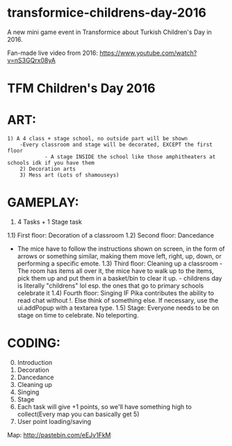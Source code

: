 # transformice-childrens-day-2016
A new mini game event in Transformice about Turkish Children's Day in 2016.

Fan-made live video from 2016: https://www.youtube.com/watch?v=nS3GQrx08yA


# TFM Children's Day 2016

# ART: 
    1) A 4 class + stage school, no outside part will be shown 
      	-Every classroom and stage will be decorated, EXCEPT the first floor 	
				- A stage INSIDE the school like those amphitheaters at schools idk if you have them
		2) Decoration arts
		3) Mess art (Lots of shamouseys)


# GAMEPLAY:
1) 4 Tasks + 1 Stage task
	
1.1) First floor: Decoration of a classroom
1.2) Second floor: Dancedance
- The mice have to follow the instructions shown on screen, in the form of arrows or something similar, making them move left, right, up, down, or performing a specific emote.
1.3) Third floor: Cleaning up a classroom
		- The room has items all over it, the mice have to walk up to the items, pick them up and put them in a basket/bin to clear it up.
		- childrens day is literally "childrens" lol esp. the ones that go to primary schools celebrate it
1.4) Fourth floor: Singing IF Pika contributes the ability to read chat without !. Else think of something else. If necessary, use the ui.addPopup with a textarea type.
1.5) Stage: Everyone needs to be on stage on time to celebrate. No teleporting. 
	
# CODING:
0) Introduction
1) Decoration
2) Dancedance
3) Cleaning up
4) Singing
5) Stage
6) Each task will give +1 points, so we'll have something high to collect(Every map you can basically get 5)
7) User point loading/saving

Map: http://pastebin.com/eEJv1FkM
